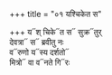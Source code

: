 +++
title = "०१ यश्चिकेत स"

+++
य᳓श् चिके᳓त स᳓ सुक्र᳓तुर्  
देवत्रा᳓ स᳓ ब्रवीतु नः  
व᳓रुणो य᳓स्य दर्शतो᳓  
मित्रो᳓ वा व᳓नते गि᳓रः